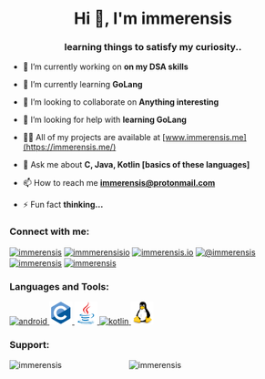 <h1 align="center">Hi 👋, I'm immerensis</h1>
<h3 align="center">learning things to satisfy my curiosity..</h3>

- 🔭 I’m currently working on **on my DSA skills**

- 🌱 I’m currently learning **GoLang**

- 👯 I’m looking to collaborate on **Anything interesting**

- 🤝 I’m looking for help with **learning GoLang**

- 👨‍💻 All of my projects are available at [www.immerensis.me](https://immerensis.me/)

- 💬 Ask me about **C, Java, Kotlin [basics of these languages]**

- 📫 How to reach me **immerensis@protonmail.com**

- ⚡ Fun fact **thinking...**

<h3 align="left">Connect with me:</h3>
<p align="left">
<a href="https://dev.to/immerensis" target="blank"><img align="center" src="https://raw.githubusercontent.com/rahuldkjain/github-profile-readme-generator/master/src/images/icons/Social/devto.svg" alt="immerensis" height="30" width="40" /></a>
<a href="https://twitter.com/immmerensisio" target="blank"><img align="center" src="https://raw.githubusercontent.com/rahuldkjain/github-profile-readme-generator/master/src/images/icons/Social/twitter.svg" alt="immmerensisio" height="30" width="40" /></a>
<a href="https://instagram.com/immerensis.io" target="blank"><img align="center" src="https://raw.githubusercontent.com/rahuldkjain/github-profile-readme-generator/master/src/images/icons/Social/instagram.svg" alt="immerensis.io" height="30" width="40" /></a>
<a href="https://medium.com/@immerensis" target="blank"><img align="center" src="https://raw.githubusercontent.com/rahuldkjain/github-profile-readme-generator/master/src/images/icons/Social/medium.svg" alt="@immerensis" height="30" width="40" /></a>
<a href="https://www.youtube.com/c/immerensis" target="blank"><img align="center" src="https://raw.githubusercontent.com/rahuldkjain/github-profile-readme-generator/master/src/images/icons/Social/youtube.svg" alt="immerensis" height="30" width="40" /></a>
<a href="https://codeforces.com/profile/immerensis" target="blank"><img align="center" src="https://raw.githubusercontent.com/rahuldkjain/github-profile-readme-generator/master/src/images/icons/Social/codeforces.svg" alt="immerensis" height="30" width="40" /></a>
</p>

<h3 align="left">Languages and Tools:</h3>
<p align="left"> <a href="https://developer.android.com" target="_blank" rel="noreferrer"> <img src="https://i.ibb.co/VwWMYp8/an-removebg-preview.png" alt="android" width="40" height="40"/> </a> <a href="https://www.cprogramming.com/" target="_blank" rel="noreferrer"> <img src="https://raw.githubusercontent.com/devicons/devicon/master/icons/c/c-original.svg" alt="c" width="40" height="40"/> </a> <a href="https://www.java.com" target="_blank" rel="noreferrer"> <img src="https://raw.githubusercontent.com/devicons/devicon/master/icons/java/java-original.svg" alt="java" width="40" height="40"/> </a> <a href="https://kotlinlang.org" target="_blank" rel="noreferrer"> <img src="https://www.vectorlogo.zone/logos/kotlinlang/kotlinlang-icon.svg" alt="kotlin" width="40" height="40"/> </a> <a href="https://www.linux.org/" target="_blank" rel="noreferrer"> <img src="https://raw.githubusercontent.com/devicons/devicon/master/icons/linux/linux-original.svg" alt="linux" width="40" height="40"/> </a> </p>

<h3 align="left">Support:</h3>
<p><a href="https://www.buymeacoffee.com/immerensis"> <img align="left" src="https://cdn.buymeacoffee.com/buttons/v2/default-yellow.png" height="50" width="210" alt="immerensis" /></a><a href="https://ko-fi.com/immerensis"> <img align="left" src="https://cdn.ko-fi.com/cdn/kofi3.png?v=3" height="50" width="210" alt="immerensis" /></a></p><br><br>
